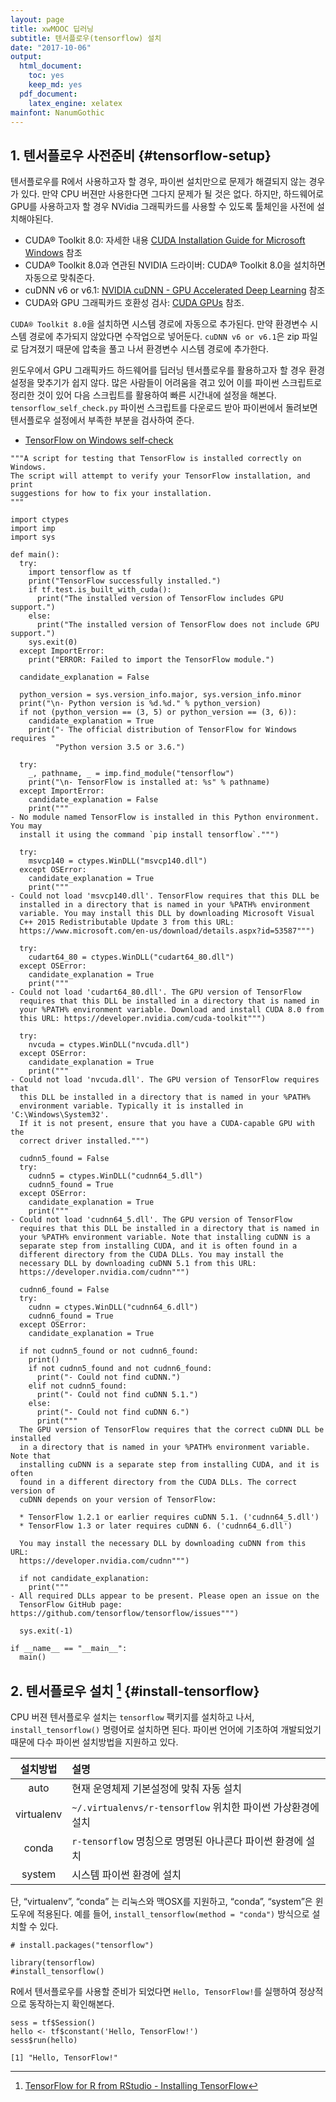 ```yaml
---
layout: page
title: xwMOOC 딥러닝
subtitle: 텐서플로우(tensorflow) 설치
date: "2017-10-06"
output:
  html_document: 
    toc: yes
    keep_md: yes
  pdf_document:
    latex_engine: xelatex
mainfont: NanumGothic
---
```





## 1. 텐서플로우 사전준비 {#tensorflow-setup}

텐서플로우를 R에서 사용하고자 할 경우, 파이썬 설치만으로 문제가 해결되지 않는 경우가 있다.
만약 CPU 버젼만 사용한다면 그다지 문제가 될 것은 없다. 하지만,
하드웨어로 GPU를 사용하고자 할 경우 NVidia 그래픽카드를 사용할 수 있도록 툴체인을 사전에 설치해야된다.

- CUDA® Toolkit 8.0: 자세한 내용 [CUDA Installation Guide for Microsoft Windows](http://docs.nvidia.com/cuda/cuda-installation-guide-microsoft-windows/) 참조
- CUDA® Toolkit 8.0과 연관된 NVIDIA 드라이버: CUDA® Toolkit 8.0을 설치하면 자동으로 맞춰준다.
- cuDNN v6 or v6.1: [NVIDIA cuDNN - GPU Accelerated Deep Learning](https://developer.nvidia.com/cudnn) 참조
- CUDA와 GPU 그래픽카드 호환성 검사: [CUDA GPUs](https://developer.nvidia.com/cuda-gpus) 참조.

`CUDA® Toolkit 8.0`을 설치하면 시스템 경로에 자동으로 추가된다. 만약 환경변수 시스템 경로에 추가되지 않았다면 수작업으로 넣어둔다.
`cuDNN v6 or v6.1`은 zip 파일로 담겨졌기 때문에 압축을 풀고 나서 환경변수 시스템 경로에 추가한다.

윈도우에서 GPU 그래픽카드 하드웨어를 딥러닝 텐서플로우를 활용하고자 할 경우 환경설정을 맞추기가 쉽지 않다.
많은 사람들이 어려움을 겪고 있어 이를 파이썬 스크립트로 정리한 것이 있어 다음 스크립트를 활용하여 
빠른 시간내에 설정을 해본다. `tensorflow_self_check.py` 파이썬 스크립트를 다운로드 받아 파이썬에서 돌려보면 
텐서플로우 설정에서 부족한 부분을 검사하여 준다.

- [TensorFlow on Windows self-check](https://gist.github.com/mrry/ee5dbcfdd045fa48a27d56664411d41c)


~~~{.r}
"""A script for testing that TensorFlow is installed correctly on Windows.
The script will attempt to verify your TensorFlow installation, and print
suggestions for how to fix your installation.
"""

import ctypes
import imp
import sys

def main():
  try:
    import tensorflow as tf
    print("TensorFlow successfully installed.")
    if tf.test.is_built_with_cuda():
      print("The installed version of TensorFlow includes GPU support.")
    else:
      print("The installed version of TensorFlow does not include GPU support.")
    sys.exit(0)
  except ImportError:
    print("ERROR: Failed to import the TensorFlow module.")

  candidate_explanation = False

  python_version = sys.version_info.major, sys.version_info.minor
  print("\n- Python version is %d.%d." % python_version)
  if not (python_version == (3, 5) or python_version == (3, 6)):
    candidate_explanation = True
    print("- The official distribution of TensorFlow for Windows requires "
          "Python version 3.5 or 3.6.")
  
  try:
    _, pathname, _ = imp.find_module("tensorflow")
    print("\n- TensorFlow is installed at: %s" % pathname)
  except ImportError:
    candidate_explanation = False
    print("""
- No module named TensorFlow is installed in this Python environment. You may
  install it using the command `pip install tensorflow`.""")

  try:
    msvcp140 = ctypes.WinDLL("msvcp140.dll")
  except OSError:
    candidate_explanation = True
    print("""
- Could not load 'msvcp140.dll'. TensorFlow requires that this DLL be
  installed in a directory that is named in your %PATH% environment
  variable. You may install this DLL by downloading Microsoft Visual
  C++ 2015 Redistributable Update 3 from this URL:
  https://www.microsoft.com/en-us/download/details.aspx?id=53587""")

  try:
    cudart64_80 = ctypes.WinDLL("cudart64_80.dll")
  except OSError:
    candidate_explanation = True
    print("""
- Could not load 'cudart64_80.dll'. The GPU version of TensorFlow
  requires that this DLL be installed in a directory that is named in
  your %PATH% environment variable. Download and install CUDA 8.0 from
  this URL: https://developer.nvidia.com/cuda-toolkit""")

  try:
    nvcuda = ctypes.WinDLL("nvcuda.dll")
  except OSError:
    candidate_explanation = True
    print("""
- Could not load 'nvcuda.dll'. The GPU version of TensorFlow requires that
  this DLL be installed in a directory that is named in your %PATH%
  environment variable. Typically it is installed in 'C:\Windows\System32'.
  If it is not present, ensure that you have a CUDA-capable GPU with the
  correct driver installed.""")

  cudnn5_found = False
  try:
    cudnn5 = ctypes.WinDLL("cudnn64_5.dll")
    cudnn5_found = True
  except OSError:
    candidate_explanation = True
    print("""
- Could not load 'cudnn64_5.dll'. The GPU version of TensorFlow
  requires that this DLL be installed in a directory that is named in
  your %PATH% environment variable. Note that installing cuDNN is a
  separate step from installing CUDA, and it is often found in a
  different directory from the CUDA DLLs. You may install the
  necessary DLL by downloading cuDNN 5.1 from this URL:
  https://developer.nvidia.com/cudnn""")

  cudnn6_found = False
  try:
    cudnn = ctypes.WinDLL("cudnn64_6.dll")
    cudnn6_found = True
  except OSError:
    candidate_explanation = True

  if not cudnn5_found or not cudnn6_found:
    print()
    if not cudnn5_found and not cudnn6_found:
      print("- Could not find cuDNN.")
    elif not cudnn5_found:
      print("- Could not find cuDNN 5.1.")
    else:
      print("- Could not find cuDNN 6.")
      print("""
  The GPU version of TensorFlow requires that the correct cuDNN DLL be installed
  in a directory that is named in your %PATH% environment variable. Note that
  installing cuDNN is a separate step from installing CUDA, and it is often
  found in a different directory from the CUDA DLLs. The correct version of
  cuDNN depends on your version of TensorFlow:
  
  * TensorFlow 1.2.1 or earlier requires cuDNN 5.1. ('cudnn64_5.dll')
  * TensorFlow 1.3 or later requires cuDNN 6. ('cudnn64_6.dll')
    
  You may install the necessary DLL by downloading cuDNN from this URL:
  https://developer.nvidia.com/cudnn""")
    
  if not candidate_explanation:
    print("""
- All required DLLs appear to be present. Please open an issue on the
  TensorFlow GitHub page: https://github.com/tensorflow/tensorflow/issues""")

  sys.exit(-1)

if __name__ == "__main__":
  main()
~~~

## 2. 텐서플로우 설치 [^tensorflow-rstudio] {#install-tensorflow}

[^tensorflow-rstudio]: [TensorFlow for R from RStudio - Installing TensorFlow](https://tensorflow.rstudio.com/tensorflow/articles/installation.html)

CPU 버젼 텐서플로우 설치는 `tensorflow` 팩키지를 설치하고 나서, `install_tensorflow()` 명령어로 설치하면 된다.
파이썬 언어에 기초하여 개발되었기 때문에 다수 파이썬 설치방법을 지원하고 있다.

|  설치방법  |                        설명                                 |
|:----------:|:------------------------------------------------------------|
| auto       | 현재 운영체제 기본설정에 맞춰 자동 설치                     |
| virtualenv | `~/.virtualenvs/r-tensorflow` 위치한 파이썬 가상환경에 설치 |
| conda      | `r-tensorflow` 명칭으로 명명된 아나콘다 파이썬 환경에 설치  |
| system     | 시스템 파이썬 환경에 설치                                   |

단, “virtualenv”, “conda” 는 리눅스와 맥OSX를 지원하고, “conda”, “system”은 윈도우에 적용된다.
예를 들어, `install_tensorflow(method = "conda")` 방식으로 설치할 수 있다.


~~~{.r}
# install.packages("tensorflow")

library(tensorflow)
#install_tensorflow()
~~~

R에서 텐서플로우를 사용할 준비가 되었다면 `Hello, TensorFlow!`를 실행하여 정상적으로 동작하는지 확인해본다.


~~~{.r}
sess = tf$Session()
hello <- tf$constant('Hello, TensorFlow!')
sess$run(hello)
~~~



~~~{.output}
[1] "Hello, TensorFlow!"

~~~

